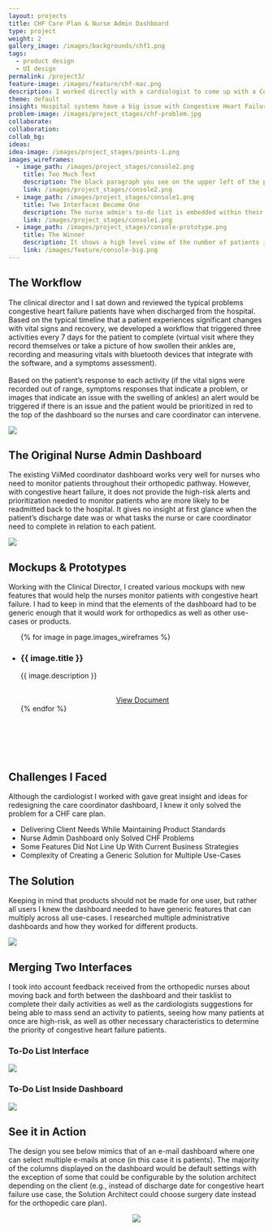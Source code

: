 ```yaml
---
layout: projects
title: CHF Care Plan & Nurse Admin Dashboard
type: project
weight: 2
gallery_image: /images/backgrounds/chf1.png
tags:
  - product design
  - UI design
permalink: /project3/
feature-image: /images/feature/chf-mac.png
description: I worked directly with a cardiologist to come up with a Congestive Heart Failure (CHF) program to build with ViiMed’s platform. This product involved the re-design of the existing nurse coordinator dashboard.
theme: default
insight: Hospital systems have a big issue with Congestive Heart Failure patients in that they get readmitted back to the hospital post-discharge. Not only is this very expensive for the hospital, but it also reduces patient satisfaction scores and HCAHP scores. <br /><br />The Clinical Director and Fellowship Program Director for Cardiovascular Medicine at the University of Louisville approached ViiMed with the idea of creating a remote care plan for CHF patients after they leave the hospital. The idea behind the program was to minimize hospital readmissions during the critical 30 day period after the patient is discharged from the hospital.  
problem-image: /images/project_stages/chf-problem.jpg
collaborate:
collaboration:
collab_bg:
ideas:
idea-image: /images/project_stages/points-1.png
images_wireframes:
  - image_path: /images/project_stages/console2.png
    title: Too Much Text
    description: The black paragraph you see on the upper left of the patients' progress bar is a string of data collected from the enrollment form (the nurse fills out a form on the software to enroll the patient into the program prior to when they leave the hospital).
    link: /images/project_stages/console2.png
  - image_path: /images/project_stages/console1.png
    title: Two Interfaces Become One
    description: The nurse admin's to-do list is embedded within their dashboard where they manage their patients (two interfaces becoming one so they don't have to jump back and forth). It is also an overall view of each patient's severity rating. Clicking on an individual dot on the scatterplot allows the user to "drill down" into that patient's medical profile.
    link: /images/project_stages/console1.png
  - image_path: /images/project_stages/console-prototype.png
    title: The Winner
    description: It shows a high level view of the number of patients in each severity category, and allows for generic use for all use-cases. We discussed that this dashboard view was essentially easier for the dev team to tweak as it contained the majority of the existing features, but in a different layout.
    link: /images/feature/console-big.png
---
```


<div  project-elements="middle" class="container default" >
  <h2 class="trafalgar text-center" >The Workflow</h2>
  <p class="long-primer text-center" >The clinical director and I sat down and reviewed the typical problems congestive heart failure patients have when discharged from the hospital. Based on the typical timeline that a patient experiences significant changes with vital signs and recovery, we developed a workflow that triggered three activities every 7 days for the patient to complete (virtual visit where they record themselves or take a picture of how swollen their ankles are, recording and measuring vitals with bluetooth devices that integrate with the software, and a symptoms assessment).
  <br><br>
  Based on the patient’s response to each activity (if the vital signs were recorded out of range, symptoms responses that indicate a problem, or images that indicate an issue with the swelling of ankles) an alert would be triggered if there is an issue and the patient would be prioritized in red to the top of the dashboard so the nurses and care coordinator can intervene.</p>
</div>
<div>
  <img src="/images/project_stages/chf-display@2x.jpg" class="display-case">
</div>
<div  project-elements="left" class="container default" >
  <h2 class="double-pica" >The Original Nurse Admin Dashboard</h2>
  <p class="long-primer" >The existing ViiMed coordinator dashboard works very well for nurses who need to monitor patients throughout their orthopedic pathway. However, with congestive heart failure, it does not provide the high-risk alerts and prioritization needed to monitor patients who are more likely to be readmitted back to the hospital. It gives no insight at first glance when the patient’s discharge date was or what tasks the nurse or care coordinator need to complete in relation to each patient. </p>
</div>
<div>
  <img class="display-case" src="/images/og-dashboard-nurse.jpg" >
</div>
<div  project-elements="middle" class="container default" >
  <h2 class="trafalgar text-center" >Mockups & Prototypes</h2>
  <p class="long-primer text-center" >Working with the Clinical Director, I created various mockups with new features that would help the nurses monitor patients with congestive heart failure. I had to keep in mind that the elements of the dashboard had to be generic enough that it would work for orthopedics as well as other use-cases or products.</p>
</div>
<div project-thumbnails style="padding-bottom: 70px;">
  <ul>
    {% for image in page.images_wireframes %}
    <li >
    <div class="preview" style="background-position: center top; background-image: url('{{ image.image_path }}')">
    </div>
      <h3 class="great-primer">{{ image.title }}</h3>
      <p class="long-primer">{{ image.description }}</p>
      <center>
      <br>
      <a href="{{ image.link }}">View Document</a>
      </center>
    </li>
    {% endfor %}
  </ul>
</div>
<div project-elements="middle" class="container grapefruit-bg invert">
  <h2 class="trafalgar text-center" >Challenges I Faced</h2>
  <p class="long-primer text-center">Although the cardiologist I worked with gave great insight and ideas for redesigning the care coordinator dashboard, I knew it only solved the problem for a CHF care plan. </p>
  <div split="list">
    <ul class="invert-icons">
      <li data-icon="&#xe056;" class="icon long-primer"><span>Delivering Client Needs While Maintaining Product Standards</span></li>
      <li data-icon="&#xe004;" class="icon long-primer"><span>Nurse Admin Dashboard only Solved CHF Problems</span></li>
      <li data-icon="&#xe01d;" class="icon long-primer"><span>Some Features Did Not Line Up With Current Business Strategies</span></li>
      <li data-icon="&#xe02a;" class="icon long-primer"><span>Complexity of Creating a Generic Solution for Multiple Use-Cases</span></li>
    </ul>
  </div>
</div>

<div project-elements="middle" class="container default">
  <h2 class="trafalgar text-center" >The Solution</h2>
  <p class="long-primer text-center">Keeping in mind that products should not be made for one user, but rather all users I knew the dashboard needed to have generic features that can multiply across all use-cases. I researched multiple administrative dashboards and how they worked for different products.</p>
</div>
<div>
  <img src="/images/project_stages/chf-dash-display.png" class="display-case">
</div>
<div project-elements="middle" class="container default">
  <h2 class="trafalgar text-center" >Merging Two Interfaces</h2>
  <p class="long-primer text-center">I took into account feedback received from the orthopedic nurses about moving back and forth between the dashboard and their tasklist to complete their daily activities as well as the cardiologists suggestions for being able to mass send an activity to patients, seeing how many patients at once are high-risk, as well as other necessary characteristics to determine the priority of congestive heart failure patients.</p>
</div>
<div before-after>
  <div before-large>
    <h3 class="great-primer text-center">To-Do List Interface</h3>
    <img src="/images/project_stages/nurse-task.png">
  </div>
  <div after-large>
    <h3 class="great-primer text-center">To-Do List Inside Dashboard</h3>
    <img src="/images/project_stages/chf-combined.png">
  </div>
</div>


<div project-elements="middle" class="container default">
  <h2 class="trafalgar text-center" >See it in Action</h2>
  <p class="long-primer text-center">The design you see below mimics that of an e-mail dashboard where one can select multiple e-mails at once (in this case it is patients). The majority of the columns displayed on the dashboard would be default settings with the exception of some that could be configurable by the solution architect depending on the client (e.g., instead of discharge date for congestive heart failure use case, the Solution Architect could choose surgery date instead for the orthopedic care plan).</p>
  <center>
  <img src="/images/feature/chf-demo.gif" class="display-case card-display">
  </center>
</div>
